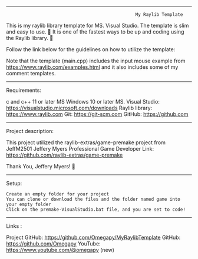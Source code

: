-----------------------------------------------------------------------------------------------------------------------------

                                                     My Raylib Template

This is my raylib library template for MS. Visual Studio.
The template is slim and easy to use. :raised_hands:
It is one of the fastest ways to be up and coding using the Raylib library. :runner:

Follow the link below for the guidelines on how to utilize the template:


Note that the template (main.cpp) includes the input mouse example from https://www.raylib.com/examples.html 
and it also includes some of my comment templates.

-----------------------------------------------------------------------------------------------------------------------------
Requirements:

c and c++ 11 or later
MS Windows 10 or later 
MS. Visual Studio: https://visualstudio.microsoft.com/downloads
Raylib library: https://www.raylib.com
Git: https://git-scm.com
GitHub: https://github.com

-----------------------------------------------------------------------------------------------------------------------------
Project description:

This project utilized the raylib-extras/game-premake project from JeffM2501 Jeffery Myers Professional Game Developer 
Link: https://github.com/raylib-extras/game-premake

Thank You, Jeffery Myers! :clap:

-----------------------------------------------------------------------------------------------------------------------------
Setup:

	Create an empty folder for your project
	You can clone or download the files and the folder named game into your empty folder
	Click on the premake-VisualStudio.bat file, and you are set to code!

-----------------------------------------------------------------------------------------------------------------------------
Links  :

Project GitHub: https://github.com/Omegapy/MyRaylibTemplate
GitHub: https://github.com/Omegapy
YouTube: https://www.youtube.com/@omegapy (new)

